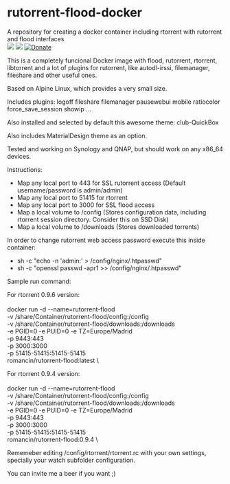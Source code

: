 # rutorrent-flood-docker
A repository for creating a docker container including rtorrent with rutorrent and flood interfaces \
[![](https://images.microbadger.com/badges/version/romancin/rutorrent-flood:devel.svg)](https://microbadger.com/images/romancin/rutorrent-flood "Docker image version")
[![](https://images.microbadger.com/badges/image/romancin/rutorrent-flood:devel.svg)](https://microbadger.com/images/romancin/rutorrent-flood "Docker image size")
[![Donate](https://img.shields.io/badge/Donate-PayPal-green.svg)](https://www.paypal.com/cgi-bin/webscr?cmd=_s-xclick&hosted_button_id=X2CT2SWQCP74U)

This is a completely funcional Docker image with flood, rutorrent, rtorrent, libtorrent and a lot of plugins 
for rutorrent, like autodl-irssi, filemanager, fileshare and other useful ones.

Based on Alpine Linux, which provides a very small size. 

Includes plugins: logoff fileshare filemanager pausewebui mobile ratiocolor force_save_session showip ...

Also installed and selected by default this awesome theme: club-QuickBox

Also includes MaterialDesign theme as an option.

Tested and working on Synology and QNAP, but should work on any x86_64 devices.

Instructions: 
- Map any local port to 443 for SSL rutorrent access (Default username/password is admin/admin) 
- Map any local port to 51415 for rtorrent 
- Map any local port to 3000 for SSL flood access
- Map a local volume to /config (Stores configuration data, including rtorrent session directory. Consider this on SSD Disk) 
- Map a local volume to /downloads (Stores downloaded torrents)

In order to change rutorrent web access password execute this inside container: 
- sh -c "echo -n 'admin:' > /config/nginx/.htpasswd"
- sh -c "openssl passwd -apr1 >> /config/nginx/.htpasswd"

Sample run command:

For rtorrent 0.9.6 version: \
\
docker run -d --name=rutorrent-flood \
-v /share/Container/rutorrent-flood/config:/config \
-v /share/Container/rutorrent-flood/downloads:/downloads \
-e PGID=0 -e PUID=0 -e TZ=Europe/Madrid \
-p 9443:443 \
-p 3000:3000 \
-p 51415-51415:51415-51415 \
romancin/rutorrent-flood:latest \

For rtorrent 0.9.4 version: \
\
docker run -d --name=rutorrent-flood \
-v /share/Container/rutorrent-flood/config:/config \
-v /share/Container/rutorrent-flood/downloads:/downloads \
-e PGID=0 -e PUID=0 -e TZ=Europe/Madrid \
-p 9443:443 \
-p 3000:3000 \
-p 51415-51415:51415-51415 \
romancin/rutorrent-flood:0.9.4 \

Rememeber editing /config/rtorrent/rtorrent.rc with your own settings, specially your watch subfolder configuration.

You can invite me a beer if you want ;) 
